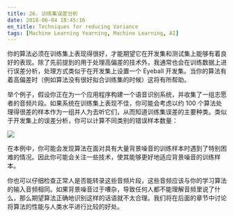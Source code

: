 ```yaml
---
title: 26. 训练集误差分析
date: 2018-06-04 18:45:16
en_title: Techniques for reducing Variance
tags: [Machine Learning Yearning, Machine Learning, AI]
---
```


你的算法必须在训练集上表现得很好，才能期望它在开发集和测试集上能够有着良好的表现。除了先前提到的用于处理高偏差的技术外，我通常也会在训练数据上进行误差分析，处理方式类似于在开发集上设置一个 Eyeball 开发集。当你的算法有着高偏差时（例如算法没有很好拟合训练集的时候）这将有所帮助。

举个例子，假设你正在为一个应用程序构建一个语音识别系统，并收集了一组志愿者的音频片段。如果系统在训练集上表现不佳，你可能会考虑以约 100 个算法处理得很差的样本作为一组并人为去听它们，从而知道训练集误差的主要种类。类似于开发集上的误差分析，你可以计算不同类别的错误样本数量： 

<img src="https://img.yingjoy.cn/image/2018/06/1.png" class="aligncenter size-full wp-image-617" />

在本例中，你可能会发现算法在面对具有大量背景噪音的训练样本时遇到了特别困难的情况。因此你可能会关注一些技术，使其能够更好地适应背景噪音的训练样本。

你也可以仔细检查正常人是否能转录这些音频片段，这些音频应该与你的学习算法的输入音频相同。如果背景噪音过于嘈杂，导致任何人都不能理解音频里说了什么，那么期望算法正确地识别这样的话语就不太合理。我们将在后面的章节中讨论将算法的性能与人类水平进行比较的好处。